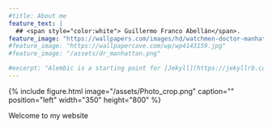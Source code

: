 ```yaml
---
#title: About me
feature_text: |
  ## <span style="color:white"> Guillermo Franco Abellán</span>.
feature_image: "https://wallpapers.com/images/hd/watchmen-doctor-manhattan-mars-nf6a1ao2jf8ju0vl.jpg"
#feature_image: "https://wallpapercave.com/wp/wp4143159.jpg"
#feature_image: "/assets/dr_manhattan.png"

#excerpt: "Alembic is a starting point for [Jekyll](https://jekyllrb.com/) projects. Rather than starting from scratch, this boilerplate is designed to get the ball rolling immediately. Install it, configure it, twerk it, push it."
---
```


{% include figure.html image="/assets/Photo_crop.png" caption="" position="left" width="350" height="800" %}

Welcome to my website
